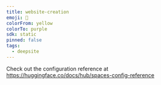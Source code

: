 ```yaml
---
title: website-creation
emoji: 🐳
colorFrom: yellow
colorTo: purple
sdk: static
pinned: false
tags:
  - deepsite
---
```


Check out the configuration reference at https://huggingface.co/docs/hub/spaces-config-reference